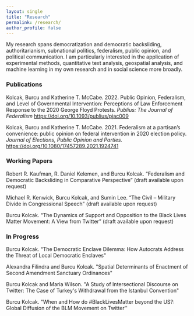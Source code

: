 ```yaml
---
layout: single
title: "Research"
permalink: /research/
author_profile: false
---
```


My research spans democratization and democratic backsliding, authoritarianism, subnational politics, federalism, public opinion, and political communication. I am particularly interested in the application of experimental methods, quantitative text analysis, geospatial analysis, and machine learning in my own research and in social science more broadly. 

### Publications

Kolcak, Burcu and Katherine T. McCabe. 2022. Public Opinion, Federalism, and Level of Governmental Intervention: Perceptions of Law Enforcement Response to the 2020 George Floyd Protests. <i> Publius: The Journal of Federalism </i> https://doi.org/10.1093/publius/pjac009

Kolcak, Burcu and Katherine T. McCabe. 2021. Federalism at a partisan’s convenience: public opinion on federal intervention in 2020 election policy. <i> Journal of Elections, Public Opinion and Parties. </i> https://doi.org/10.1080/17457289.2021.1924741

### Working Papers

Robert  R. Kaufman, R.  Daniel  Kelemen,  and  Burcu  Kolcak.   “Federalism and Democratic Backsliding in Comparative Perspective” (draft available upon request) 

Michael  R. Kenwick,  Burcu  Kolcak,  and  Sumin  Lee. “The  Civil – Military Divide in Congressional Speech” (draft available upon request) 

Burcu Kolcak. “The Dynamics of Support and Opposition to the Black Lives Matter Movement:  A View from Twitter” (draft available upon request) 


### In Progress 

Burcu Kolcak. “The Democratic Enclave Dilemma: How Autocrats Address the Threat of Local Democratic Enclaves" 

Alexandra Filindra and Burcu Kolcak. "Spatial Determinants of Enactment of Second Amendment Sanctuary Ordinances"

Burcu Kolcak and Maria Wilson. "A Study of Intersectional Discourse on Twitter: The Case of Turkey's Withdrawal from the Istanbul Convention"

Burcu Kolcak.  "When and How do \#BlackLivesMatter beyond the US?: Global Diffusion of the BLM Movement on Twitter''
